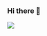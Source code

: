 ### Hi there 👋

<a href="https://mail.google.com/mail/?view=cm&amp;fs=1&amp;to=jeelee553@gmail.com" target="_blank"><img src="https://img.shields.io/badge/jeelee553@gmail.com-#EA4335?style=flat&logo=Gmail&logoColor=white"/></a>
<!--
**42jeelee/42jeelee** is a ✨ _special_ ✨ repository because its `README.md` (this file) appears on your GitHub profile.

Here are some ideas to get you started:

- 🔭 I’m currently working on ...
- 🌱 I’m currently learning ...
- 👯 I’m looking to collaborate on ...
- 🤔 I’m looking for help with ...
- 💬 Ask me about ...
- 📫 How to reach me: ...
- 😄 Pronouns: ...
- ⚡ Fun fact: ...
-->
